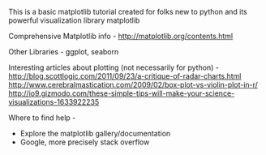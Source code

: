 This is a basic matplotlib tutorial created for folks new to python and its powerful visualization library matplotlib

Comprehensive Matplotlib info - http://matplotlib.org/contents.html

Other Libraries - ggplot, seaborn

Interesting articles about plotting (not necessarily for python) -
http://blog.scottlogic.com/2011/09/23/a-critique-of-radar-charts.html
http://www.cerebralmastication.com/2009/02/box-plot-vs-violin-plot-in-r/
http://io9.gizmodo.com/these-simple-tips-will-make-your-science-visualizations-1633922235

Where to find help -
- Explore the matplotlib gallery/documentation
- Google, more precisely stack overflow